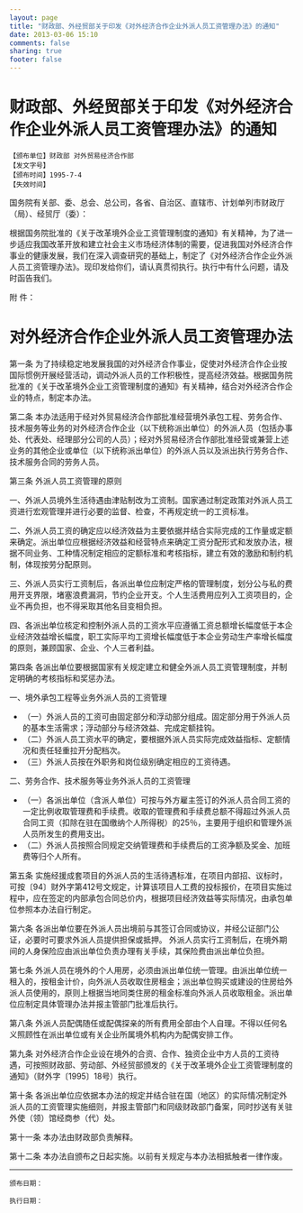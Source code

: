 ```yaml
---
layout: page
title: "财政部、外经贸部关于印发《对外经济合作企业外派人员工资管理办法》的通知"
date: 2013-03-06 15:10
comments: false
sharing: true
footer: false
---
```


# 财政部、外经贸部关于印发《对外经济合作企业外派人员工资管理办法》的通知

	【颁布单位】财政部 对外贸易经济合作部
	【发文字号】
	【颁布时间】1995-7-4
	【失效时间】


国务院有关部、委、总会、总公司，各省、自治区、直辖市、计划单列市财政厅（局）、经贸厅（委）：

根据国务院批准的《关于改革境外企业工资管理制度的通知》有关精神，为了进一步适应我国改革开放和建立社会主义市场经济体制的需要，促进我国对外经济合作事业的健康发展，我们在深入调查研究的基础上，制定了《对外经济合作企业外派人员工资管理办法》。现印发给你们，请认真贯彻执行。执行中有什么问题，请及时函告我们。

附 件：

# 对外经济合作企业外派人员工资管理办法

第一条 为了持续稳定地发展我国的对外经济合作事业，促使对外经济合作企业按国际惯例开展经营活动，调动外派人员的工作积极性，提高经济效益。根据国务院批准的《关于改革境外企业工资管理制度的通知》有关精神，结合对外经济合作企业的特点，制定本办法。

第二条 本办法适用于经对外贸易经济合作部批准经营境外承包工程、劳务合作、技术服务等业务的对外经济合作企业（以下统称派出单位）的外派人员（包括办事处、代表处、经理部分公司的人员）；经对外贸易经济合作部批准经营或兼营上述业务的其他企业或单位（以下统称派出单位）的外派人员以及派出执行劳务合作、技术服务合同的劳务人员。

第三条 外派人员工资管理的原则

一、外派人员境外生活待遇由津贴制改为工资制。国家通过制定政策对外派人员工资进行宏观管理并进行必要的监督、检查，不再规定统一的工资标准。

二、外派人员工资的确定应以经济效益为主要依据并结合实际完成的工作量或定额来确定。派出单位应根据经济效益和经营特点来确定工资分配形式和发放办法，根据不同业务、工种情况制定相应的定额标准和考核指标，建立有效的激励和制约机制，体现按劳分配原则。

三、外派人员实行工资制后，各派出单位应制定严格的管理制度，划分公与私的费用开支界限，堵塞浪费漏洞，节约企业开支。个人生活费用应列入工资项目的，企业不再负担，也不得采取其他名目变相负担。

四、各派出单位核定和控制外派人员的工资水平应遵循工资总额增长幅度低于本企业经济效益增长幅度，职工实际平均工资增长幅度低于本企业劳动生产率增长幅度的原则，兼顾国家、企业、个人三者利益。

第四条 各派出单位要根据国家有关规定建立和健全外派人员工资管理制度，并制定明确的考核指标和奖惩办法。

一、境外承包工程等业务外派人员的工资管理

* （一）外派人员的工资可由固定部分和浮动部分组成。固定部分用于外派人员的基本生活需求；浮动部分与经济效益、完成定额挂钩。
* （二）外派人员工资水平的确定，要根据外派人员实际完成效益指标、定额情况和责任轻重拉开分配档次。
* （三）外派人员按在外职务和岗位级别确定相应的工资待遇。

二、劳务合作、技术服务等业务外派人员的工资管理

* （一）各派出单位（含派人单位）可按与外方雇主签订的外派人员合同工资的一定比例收取管理费和手续费。收取的管理费和手续费总额不得超过外派人员合同工资（扣除在驻在国缴纳个人所得税）的25％，主要用于组织和管理外派人员所发生的费用支出。
* （二）外派人员按照合同规定交纳管理费和手续费后的工资净额及奖金、加班费等归个人所有。

第五条 实施经援成套项目的外派人员的生活待遇标准，在项目内部招、议标时，可按〔94〕财外字第412号文规定，计算该项目人工费的投标报价，在项目实施过程中，应在签定的内部承包合同总价内，根据项目经济效益等实际情况，由承包单位参照本办法自行制定。

第六条 各派出单位要在外派人员出境前与其签订合同或协议，并经公证部门公证，必要时可要求外派人员提供担保或抵押。
外派人员实行工资制后，在境外期间的人身保险应由派出单位负责办理有关手续，其保险费由派出单位负担。

第七条 外派人员在境外的个人用房，必须由派出单位统一管理。由派出单位统一租入的，按租金计价，向外派人员收取住房租金；派出单位购买或建设的住房给外派人员使用的，原则上根据当地同类住房的租金标准向外派人员收取租金。派出单位应制定具体管理办法并报主管部门批准后执行。

第八条 外派人员配偶随任或配偶探亲的所有费用全部由个人自理。不得以任何名义照顾性在派出单位或有关企业所属境外机构内为配偶安排工作。

第九条 对外经济合作企业设在境外的合资、合作、独资企业中方人员的工资待遇，可按照财政部、劳动部、外经贸部颁发的《关于改革境外企业工资管理制度的通知》（财外字〔1995〕18号）执行。

第十条 各派出单位应依据本办法的规定并结合驻在国（地区）的实际情况制定外派人员的工资管理实施细则，并报主管部门和同级财政部门备案，同时抄送有关驻外使（领）馆经商参（代）处。

第十一条 本办法由财政部负责解释。

第十二条 本办法自颁布之日起实施。以前有关规定与本办法相抵触者一律作废。

    
----

	颁布日期： 

	执行日期：

